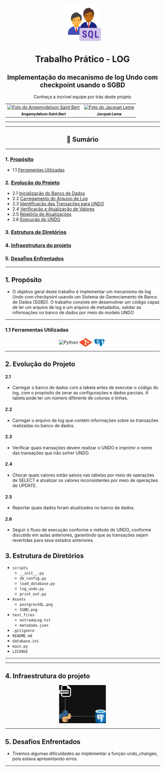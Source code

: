 <div align="center">
  <img src="./Assets/SGBD.png" alt="Logo UOL" width="120px" height="120px">
</div>

<div align="center">
  <h1>Trabalho Prático - LOG</h1>
</div>

<div align="center">
  <h2>Implementação do mecanismo de log Undo com checkpoint usando o SGBD</h2>
</div>

<div align="center">
  <p>Conheça a incrível equipe por trás deste projeto</p>
</div>

<div align="center">
  <table>
    <tr>
      <td align="center">
        <a href="https://github.com/angemydelson">
          <img src="https://avatars.githubusercontent.com/u/98717411?v=4" width="100px;" alt="Foto do Angemydelson Saint Bert"/><br>
          <sub><b>Angemydelson Saint Bert</b></sub>
        </a>
      </td>
      <td align="center">
        <a href="https://github.com/Jacquet12">
          <img src="https://avatars.githubusercontent.com/u/100454337?v=4" width="100px;" alt="Foto do Jacquet Leme"/><br>
          <sub><b>Jacquet Leme</b></sub>
        </a>
      </td>
    </tr>
  </table>
</div>

---

<!-- <div align="center">
  <h2>Preview e Acesso da Aplicação</h2>
  <img src="./assets/preview.gif" alt="Preview do projeto em formato de gif">
</div> -->


---

<div align="center">
  <h2>📑 Sumário</h2>
</div>

---

### 1. [Propósito](#ancora1)
   - 1.1 [Ferramentas Utilizadas](#ancora1-1)
   
### 2. [Evolução do Projeto](#ancora2)
   - 2.1 [Inicialização do Banco de Dados](#ancora2-1)
   - 2.2 [Carregamento do Arquivo de Log](#ancora2-2)
   - 2.3 [Identificação das Transações para UNDO](#ancora2-3)
   - 2.4 [Verificação e Atualização de Valores](#ancora2-4)
   - 2.5 [Relatório de Atualizações](#ancora2-5)
   - 2.6 [Execução do UNDO](#ancora2-6)

### 3. [Estrutura de Diretórios](#ancora3)

### 4. [Infraestrutura do projeto](#ancora4)

### 5. [Desafios Enfrentados](#ancora5)


---

<a id="ancora1"></a>
## 1. Propósito
- O objetivo geral deste trabalho é implementar um mecanismo de log Undo com checkpoint usando um Sistema de Gerenciamento de Banco de Dados (SGBD). O trabalho consiste em desenvolver um código capaz de ler um arquivo de log e um arquivo de metadados, validar as informações no banco de dados por meio do modelo UNDO
---

<a id="ancora1-1"></a>
### 1.1 Ferramentas Utilizadas

<div align="center">
    <img align="center" alt="Python" height="30" src="https://upload.wikimedia.org/wikipedia/commons/c/c3/Python-logo-notext.svg" />
    <img align="center" alt="Git" height="28" width="42" src="https://raw.githubusercontent.com/devicons/devicon/master/icons/git/git-original.svg">
    <img align="center" alt="PostgresSQL" height="28" width="42" src="Assets/postgresSQL.png" />
</div>


---

<a id="ancora2"></a>
## 2. Evolução do Projeto

<a id="ancora2-1"></a>
#### 2.1 
  - Carregar o banco de dados com a tabela antes de executar o código do log, com o propósito de zerar as configurações e dados parciais. A tabela pode ter um número diferente de colunas e linhas.
#### 2.2 
  - Carregar o arquivo de log que contém informações sobre as transações realizadas no banco de dados.
#### 2.3 
  - Verificar quais transações devem realizar o UNDO e imprimir o nome das transações que irão sofrer UNDO.
#### 2.4 
  - Checar quais valores estão salvos nas tabelas por meio de operações de SELECT e atualizar os valores inconsistentes por meio de operações de UPDATE.
#### 2.5 
  - Reportar quais dados foram atualizados no banco de dados.
#### 2.6
  - Seguir o fluxo de execução conforme o método de UNDO, conforme discutido em aulas anteriores, garantindo que as transações sejam revertidas para seus estados anteriores.


<a id="ancora3"></a>
## 3. Estrutura de Diretórios
* ```scripts```
    * ```__init__.py```
    * ```db_config.py```
    * ```load_database.py```
    * ```log_undo.py```
    * ```print_out.py```
* ```Assets```
    * ```postgresSQL.png```
    * ```SGBD.png```
* ```test_files```
    * ```entradaLog.txt```
    * ```metadado.json```
* ```.gitignore```
* ```README.md```
* ```database.ini```
* ```main.py```
* ```LICENSE```

***

---

<a id="ancora4"></a>
## 4. Infraestrutura do projeto

<div align="center">
  <img src="./Assets/arquitetura.png" alt="Arquitetura do projeto" width="30%">
</div>

---

<a id="ancora5"></a>
## 5. Desafios Enfrentados

<!-- Desafios enfrentados durante o desenvolvimento -->
- Tivemos algumas dificuldades ao implementar a função undo_changes, pois estava apresentando erros.

---

